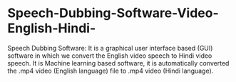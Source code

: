 # Speech-Dubbing-Software-Video-English-Hindi-
Speech Dubbing Software: It is a graphical user interface based (GUI) software in which we convert the English video speech to Hindi video speech. It is Machine learning based software, it is automatically converted the .mp4 video (English language) file to .mp4 video (Hindi language).
